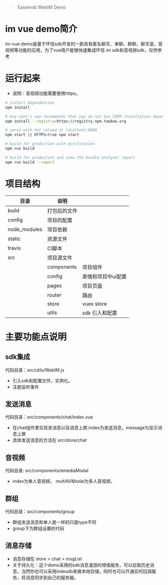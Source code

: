 >Easemob WebIM Demo

# im vue demo简介
im-vue demo是基于环信sdk开发的一款具有匿名聊天、单聊、群聊、聊天室、音视频等功能的应用，为了vue用户能够快速集成环信 im sdk和音视频sdk，仅供参考

# 运行起来
+ 说明：音视频功能需要使用https。
``` bash
# install dependencies
npm install

# Use vant's vue recommends that you do not Use CNPM installation dependencies directly.You can solve the problem of slow download speed of NPM by doing the following: project template
npm install --registry=https://registry.npm.taobao.org

# serve with hot reload at localhost:8080
npm start || HTTPS=true npm start

# build for production with minification
npm run build

# build for production and view the bundle analyzer report
npm run build --report
```
# 项目结构

| 目录  | 说明|   |
|------|-----|------|
| build  | 打包后的文件 |
| config | 项目的配置 |
| node_modules | 项目依赖
| static | 资源文件 |
| travis | CI脚本 |
| src | 项目源文件|
|     | components| 项目组件
|     | config | 表情和项目中ui配置
|     | pages | 项目页面
|     | router | 路由
|     | store | vuex store
|     | utils | sdk 引入和配置

# 主要功能点说明
## sdk集成
代码目录：src/utils/WebIM.js

+ 引入sdk和配置文件，实例化。
+ 注册监听事件

## 发送消息
代码目录：src/components/chat/index.vue
+ 在chat组件里实现发消息以及消息上屏,index为发送消息，message为显示消息上屏
+ 具体发送消息的方法在 src/store/chat

## 音视频
代码目录: src/components/emediaModal
+ index为单人音视频， multiAVModal为多人音视频，

## 群组
代码目录：src/components/group
+ 群组发送消息和单人是一样的只是type不同
+ group下为群组设置的代码

## 消息存储
+ 消息存储在 store > chat > msgList
+ 关于持久化：这个demo采用的sdk消息漫游的增值服务，可以拉取历史消息，当然你也可以采用indexdb来做本地存储，同时也可以开通实时回调服务，将消息同步到自己的服务器。
